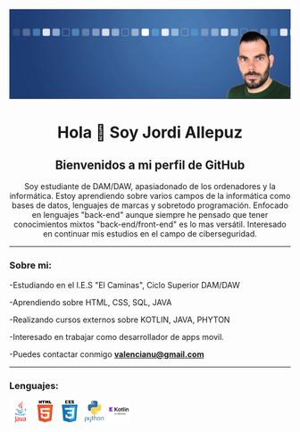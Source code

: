 <div  id="header" align="center">
    <img src="https://github.com/Jordi-Allepuz/Jordi-Allepuz/blob/main/perfilgithub.jpg" title="encabezado" alt="encabezado"/>
    <h1 align="center">Hola &#128075 Soy Jordi Allepuz</h1>
    <h2 align="center">Bienvenidos a mi perfil de GitHub</h2>
    <p align="center" >
        Soy estudiante de DAM/DAW, apasiadonado de los ordenadores y la informática. Estoy aprendiendo sobre varios campos 
        de la informática como bases de datos, lenguajes de marcas y sobretodo programación. 
        Enfocado en lenguajes "back-end" aunque siempre he pensado que tener conocimientos mixtos "back-end/front-end" es lo mas versátil.                           Interesado en continuar mis estudios en el campo de ciberseguridad. 
    </p>
</div>


---
### Sobre mi:
-Estudiando en el I.E.S "El Caminas", Ciclo Superior DAM/DAW

-Aprendiendo sobre HTML, CSS, SQL, JAVA

-Realizando cursos externos sobre KOTLIN, JAVA, PHYTON

-Interesado en trabajar como desarrollador de apps movil. 

-Puedes contactar conmigo **valencianu@gmail.com** 

---
<div align="left">
    <h3>Lenguajes:</h3>
    <div>
        <img src="https://github.com/devicons/devicon/blob/master/icons/java/java-original-wordmark.svg" title="java" alt="java" width="40" height="40"/>
        <img src="https://github.com/devicons/devicon/blob/master/icons/html5/html5-original-wordmark.svg" title="html5" alt="html5" width="40" height="40"/>
        <img src="https://github.com/devicons/devicon/blob/master/icons/css3/css3-original-wordmark.svg" title="css3" alt="css3" width="40" height="40"/>
        <img src="https://github.com/devicons/devicon/blob/master/icons/python/python-original-wordmark.svg" title="python" alt="python" width="40" height="40"/>
        <img src="https://github.com/devicons/devicon/blob/master/icons/kotlin/kotlin-original-wordmark.svg" title="kotlin" alt="kotlin" width="40" height="40"/>
    </div>
</div>




